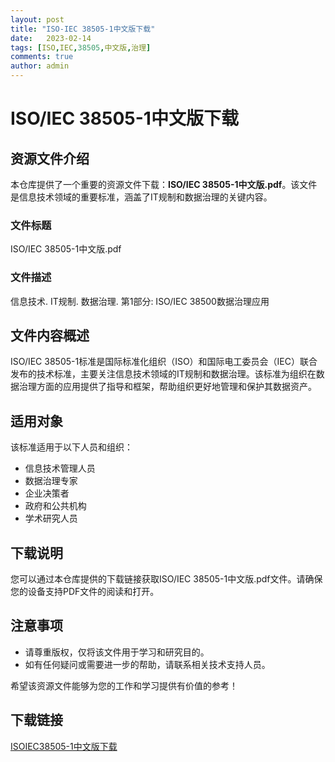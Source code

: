 ```yaml
---
layout: post
title: "ISO-IEC 38505-1中文版下载"
date:   2023-02-14
tags: [ISO,IEC,38505,中文版,治理]
comments: true
author: admin
---
```

# ISO/IEC 38505-1中文版下载

## 资源文件介绍

本仓库提供了一个重要的资源文件下载：**ISO/IEC 38505-1中文版.pdf**。该文件是信息技术领域的重要标准，涵盖了IT规制和数据治理的关键内容。

### 文件标题

ISO/IEC 38505-1中文版.pdf

### 文件描述

信息技术. IT规制. 数据治理. 第1部分: ISO/IEC 38500数据治理应用

## 文件内容概述

ISO/IEC 38505-1标准是国际标准化组织（ISO）和国际电工委员会（IEC）联合发布的技术标准，主要关注信息技术领域的IT规制和数据治理。该标准为组织在数据治理方面的应用提供了指导和框架，帮助组织更好地管理和保护其数据资产。

## 适用对象

该标准适用于以下人员和组织：

- 信息技术管理人员
- 数据治理专家
- 企业决策者
- 政府和公共机构
- 学术研究人员

## 下载说明

您可以通过本仓库提供的下载链接获取ISO/IEC 38505-1中文版.pdf文件。请确保您的设备支持PDF文件的阅读和打开。

## 注意事项

- 请尊重版权，仅将该文件用于学习和研究目的。
- 如有任何疑问或需要进一步的帮助，请联系相关技术支持人员。

希望该资源文件能够为您的工作和学习提供有价值的参考！

## 下载链接

[ISOIEC38505-1中文版下载](https://pan.quark.cn/s/521cb0d15a15)